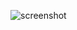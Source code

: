 
![screenshot](https://user-images.githubusercontent.com/28631950/142951108-fcd16da1-e0fe-4803-9ef4-b24be66397a7.png)
